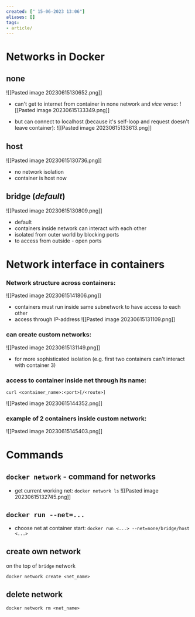 ```yaml
---
created: [" 15-06-2023 13:06"]
aliases: []
tags:
- article/
---
```


# Networks in Docker

## none
![[Pasted image 20230615130652.png]]

- can't get to internet from container in none network and *vice versa*:
	![[Pasted image 20230615133349.png]]

- but can connect to localhost (because it's self-loop and request doesn't leave container):
	![[Pasted image 20230615133613.png]]

## host
![[Pasted image 20230615130736.png]]
- no network isolation
- container is host now

## bridge (*default*)
![[Pasted image 20230615130809.png]]
- default 
- containers inside network can interact with each other
- isolated from outer world by blocking ports
- to access from outside - open ports

# Network interface in containers
### Network structure across containers:
![[Pasted image 20230615141806.png]]
- containers must run inside same subnetwork to have access to each other
- access through IP-address
![[Pasted image 20230615131109.png]]

### can create custom networks:
![[Pasted image 20230615131149.png]]
- for more sophisticated isolation (e.g. first two containers can't interact with container 3)

### access to container inside net through its name:
```{bash}
curl <container_name>:<port>[/<route>]
```
![[Pasted image 20230615144352.png]]

### example of 2 containers inside custom network:
![[Pasted image 20230615145403.png]]
# Commands

## `docker network` - command for networks

- get current working net: `docker network ls`
	![[Pasted image 20230615132745.png]]

## `docker run --net=...`
- choose net at container start: `docker run <...> --net=none/bridge/host <...>`

## create own network
on the top of `bridge` network
```{bash}
docker network create <net_name>
```


## delete network
```{bash}
docker network rm <net_name>
```